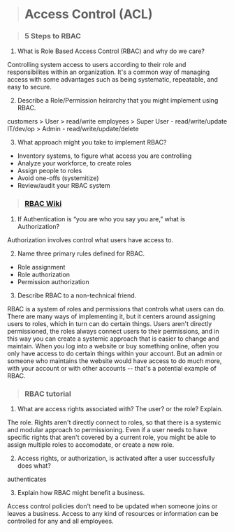 > # Access Control (ACL)

> ### 5 Steps to RBAC

1. What is Role Based Access Control (RBAC) and why do we care?

Controlling system access to users according to their role and responsibilites within an organization. It's a common way of managing access with some advantages such as being systematic, repeatable, and easy to secure.

2. Describe a Role/Permission heirarchy that you might implement using RBAC.

customers > User > read/write
employees > Super User - read/write/update
IT/dev/op > Admin - read/write/update/delete

3. What approach might you take to implement RBAC?

- Inventory systems, to figure what access you are controlling
- Analyze your workforce, to create roles
- Assign people to roles
- Avoid one-offs (systemitize)
- Review/audit your RBAC system

> ### [RBAC Wiki](https://en.wikipedia.org/wiki/Role-based_access_control)

1. If Authentication is “you are who you say you are,” what is Authorization?

Authorization involves control what users have access to.

2. Name three primary rules defined for RBAC.

- Role assignment
- Role authorization
- Permission authorization

3. Describe RBAC to a non-technical friend.

RBAC is a system of roles and permissions that controls what users can do. There are many ways of implementing it, but it centers around assigning users to roles, which in turn can do certain things. Users aren't directly permissioned, the roles always connect users to their permissions, and in this way you can create a systemic approach that is easier to change and maintain. When you log into a website or buy something online, often you only have access to do certain things within your account. But an admin or someone who maintains the website would have access to do much more, with your account or with other accounts -- that's a potential example of RBAC.

> ### RBAC tutorial

1. What are access rights associated with? The user? or the role? Explain.

The role. Rights aren't directly connect to roles, so that there is a systemic and modular approach to permissioning. Even if a user needs to have specific rights that aren't covered by a current role, you might be able to assign multiple roles to accomodate, or create a new role.

2. Access rights, or authorization, is activated after a user successfully does what?

authenticates

3. Explain how RBAC might benefit a business.

Access control policies don't need to be updated when someone joins or leaves a business. Access to any kind of resources or information can be controlled for any and all employees.